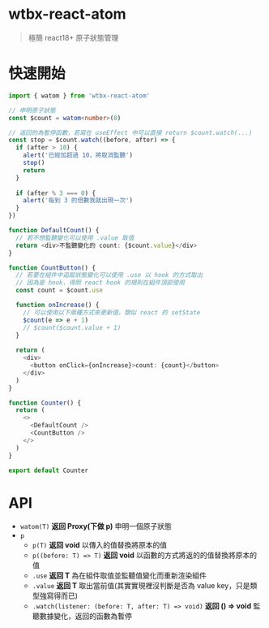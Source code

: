 wtbx-react-atom
===

> 極簡 react18+ 原子狀態管理

# 快速開始

```typescript jsx
import { watom } from 'wtbx-react-atom'

// 申明原子狀態
const $count = watom<number>(0)

// 返回的為暫停函數，若寫在 useEffect 中可以直接 return $count.watch(...)
const stop = $count.watch((before, after) => {
  if (after > 10) {
    alert('已經加超過 10，將取消監聽')
    stop()
    return
  }
  
  if (after % 3 === 0) {
    alert('每到 3 的倍數我就出現一次')
  } 
})

function DefaultCount() {
  // 若不想監聽變化可以使用 .value 取值
  return <div>不監聽變化的 count: {$count.value}</div>
}

function CountButton() {
  // 若要在組件中追蹤狀態變化可以使用 .use 以 hook 的方式取出
  // 因為是 hook，得照 react hook 的規則在組件頂部使用
  const count = $count.use

  function onIncrease() {
    // 可以使用以下兩種方式來更新值，類似 react 的 setState
    $count(e => e + 1)
    // $count($count.value + 1)
  }
  
  return (
    <div>
      <button onClick={onIncrease}>count: {count}</button>
    </div>
  )
}

function Counter() {
  return (
    <>
      <DefaultCount />
      <CountButton />
    </>
  )
}

export default Counter
```

# API

- `watom(T)` **返回 Proxy(下做 p)** 申明一個原子狀態
- `p`
  - `p(T)` **返回 void** 以傳入的值替換將原本的值
  - `p((before: T) => T)` **返回 void** 以函數的方式將返的的值替換將原本的值
  - `.use` **返回 T** 為在組件取值並監聽值變化而重新渲染組件
  - `.value` **返回 T** 取出當前值(其實實現裡沒判斷是否為 value key，只是類型強寫得而已)
  - `.watch(listener: (before: T, after: T) => void)` **返回 () => void** 監聽數據變化，返回的函數為暫停
